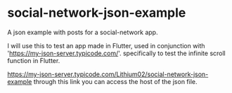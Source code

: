 # social-network-json-example
A json example with posts for a social-network app.

I will use this to test an app made in Flutter, used in conjunction with 'https://my-json-server.typicode.com/'.
specifically to test the infinite scroll function in Flutter.

https://my-json-server.typicode.com/Lithium02/social-network-json-example
through this link you can access the host of the json file.
